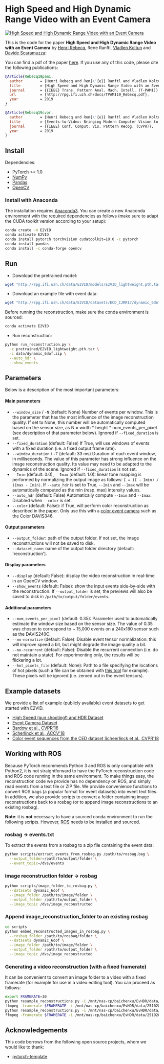 # High Speed and High Dynamic Range Video with an Event Camera

[![High Speed and High Dynamic Range Video with an Event Camera](http://rpg.ifi.uzh.ch/E2VID/video_thumbnail.png)](https://youtu.be/eomALySSGVU)

This is the code for the paper **High Speed and High Dynamic Range Video with an Event Camera** by [Henri Rebecq](http://henri.rebecq.fr), Rene Ranftl, [Vladlen Koltun](http://vladlen.info/) and [Davide Scaramuzza](http://rpg.ifi.uzh.ch/people_scaramuzza.html):

You can find a pdf of the paper [here](http://rpg.ifi.uzh.ch/docs/TPAMI19_Rebecq.pdf).
If you use any of this code, please cite the following publications:

```bibtex
@Article{Rebecq19pami,
  author        = {Henri Rebecq and Ren{\'{e}} Ranftl and Vladlen Koltun and Davide Scaramuzza},
  title         = {High Speed and High Dynamic Range Video with an Event Camera},
  journal       = {{IEEE} Trans. Pattern Anal. Mach. Intell. (T-PAMI)},
  url           = {http://rpg.ifi.uzh.ch/docs/TPAMI19_Rebecq.pdf},
  year          = 2019
}
```


```bibtex
@Article{Rebecq19cvpr,
  author        = {Henri Rebecq and Ren{\'{e}} Ranftl and Vladlen Koltun and Davide Scaramuzza},
  title         = {Events-to-Video: Bringing Modern Computer Vision to Event Cameras},
  journal       = {{IEEE} Conf. Comput. Vis. Pattern Recog. (CVPR)},
  year          = 2019
}
```

## Install

Dependencies:

- [PyTorch](https://pytorch.org/get-started/locally/) >= 1.0
- [NumPy](https://www.numpy.org/)
- [Pandas](https://pandas.pydata.org/)
- [OpenCV](https://opencv.org/)

### Install with Anaconda

The installation requires [Anaconda3](https://www.anaconda.com/distribution/).
You can create a new Anaconda environment with the required dependencies as follows (make sure to adapt the CUDA toolkit version according to your setup):

```bash
conda create -n E2VID
conda activate E2VID
conda install pytorch torchvision cudatoolkit=10.0 -c pytorch
conda install pandas
conda install -c conda-forge opencv
```

## Run

- Download the pretrained model:

```bash
wget "http://rpg.ifi.uzh.ch/data/E2VID/models/E2VID_lightweight.pth.tar" -O pretrained/E2VID_lightweight.pth.tar
```

- Download an example file with event data:

```bash
wget "http://rpg.ifi.uzh.ch/data/E2VID/datasets/ECD_IJRR17/dynamic_6dof.zip" -O data/dynamic_6dof.zip
```

Before running the reconstruction, make sure the conda environment is sourced:

```bash
conda activate E2VID
```

- Run reconstruction:

```bash
python run_reconstruction.py \
  -c pretrained/E2VID_lightweight.pth.tar \
  -i data/dynamic_6dof.zip \
  --auto_hdr \
  --show_events
```

## Parameters

Below is a description of the most important parameters:

#### Main parameters

- ``--window_size`` / ``-N`` (default: None) Number of events per window. This is the parameter that has the most influence of the image reconstruction quality. If set to None, this number will be automatically computed based on the sensor size, as N = width * height * num_events_per_pixel (see description of that parameter below). Ignored if `--fixed_duration` is set.
- ``--fixed_duration`` (default: False) If True, will use windows of events with a fixed duration (i.e. a fixed output frame rate).
- ``--window_duration`` / ``-T`` (default: 33 ms) Duration of each event window, in milliseconds. The value of this parameter has strong influence on the image reconstruction quality. Its value may need to be adapted to the dynamics of the scene. Ignored if `--fixed_duration` is not set.
- ``--Imin`` (default: 0.0), `--Imax` (default: 1.0): linear tone mapping is performed by normalizing the output image as follows: `I = (I - Imin) / (Imax - Imin)`. If `--auto_hdr` is set to True, `--Imin` and `--Imax` will be automatically computed as the min (resp. max) intensity values.
- ``--auto_hdr`` (default: False) Automatically compute `--Imin` and `--Imax`. Disabled when `--color` is set.
- ``--color`` (default: False): if True, will perform color reconstruction as described in the paper. Only use this with a [color event camera](http://rpg.ifi.uzh.ch/CED.html) such as the Color DAVIS346.

#### Output parameters

- ``--output_folder``: path of the output folder. If not set, the image reconstructions will not be saved to disk.
- ``--dataset_name``: name of the output folder directory (default: 'reconstruction').

#### Display parameters

- ``--display`` (default: False): display the video reconstruction in real-time in an OpenCV window.
- ``--show_events`` (default: False): show the input events side-by-side with the reconstruction. If ``--output_folder`` is set, the previews will also be saved to disk in ``/path/to/output/folder/events``.

#### Additional parameters

- ``--num_events_per_pixel`` (default: 0.35): Parameter used to automatically estimate the window size based on the sensor size. The value of 0.35 was chosen to correspond to ~ 15,000 events on a 240x180 sensor such as the DAVIS240C.
- ``--no-normalize`` (default: False): Disable event tensor normalization: this will improve speed a bit, but might degrade the image quality a bit.
- ``--no-recurrent`` (default: False): Disable the recurrent connection (i.e. do not maintain a state). For experimenting only, the results will be flickering a lot.
- ``--hot_pixels_file`` (default: None): Path to a file specifying the locations of hot pixels (such a file can be obtained with [this tool](https://github.com/cedric-scheerlinck/dvs_tools/tree/master/dvs_hot_pixel_filter) for example). These pixels will be ignored (i.e. zeroed out in the event tensors).

## Example datasets

We provide a list of example (publicly available) event datasets to get started with E2VID.

- [High Speed (gun shooting!) and HDR Dataset](http://rpg.ifi.uzh.ch/E2VID.html)
- [Event Camera Dataset](http://rpg.ifi.uzh.ch/data/E2VID/datasets/ECD_IJRR17/)
- [Bardow et al., CVPR'16](http://rpg.ifi.uzh.ch/data/E2VID/datasets/SOFIE_CVPR16/)
- [Scherlinck et al., ACCV'18](http://rpg.ifi.uzh.ch/data/E2VID/datasets/HF_ACCV18/)
- [Color event sequences from the CED dataset Scheerlinck et al., CVPR'18](http://rpg.ifi.uzh.ch/data/E2VID/datasets/CED_CVPRW19/)

## Working with ROS

Because PyTorch recommends Python 3 and ROS is only compatible with Python2, it is not straightforward to have the PyTorch reconstruction code and ROS code running in the same environment.
To make things easy, the reconstruction code we provide has no dependency on ROS, and simply read events from a text file or ZIP file.
We provide convenience functions to convert ROS bags (a popular format for event datasets) into event text files.
In addition, we also provide scripts to convert a folder containing image reconstructions back to a rosbag (or to append image reconstructions to an existing rosbag).

**Note**: it is **not** necessary to have a sourced conda environment to run the following scripts. However, [ROS](https://www.ros.org/) needs to be installed and sourced.

### rosbag -> events.txt

To extract the events from a rosbag to a zip file containing the event data:

```bash
python scripts/extract_events_from_rosbag.py /path/to/rosbag.bag \
  --output_folder=/path/to/output/folder \
  --event_topic=/dvs/events
```

### image reconstruction folder -> rosbag

```bash
python scripts/image_folder_to_rosbag.py \
  --datasets dynamic_6dof \
  --image_folder /path/to/image/folder \
  --output_folder /path/to/output_folder \
  --image_topic /dvs/image_reconstructed
```

### Append image_reconstruction_folder to an existing rosbag

```bash
cd scripts
python embed_reconstructed_images_in_rosbag.py \
  --rosbag_folder /path/to/rosbag/folder \
  --datasets dynamic_6dof \
  --image_folder /path/to/image/folder \
  --output_folder /path/to/output_folder \
  --image_topic /dvs/image_reconstructed
```

### Generating a video reconstruction (with a fixed framerate)

It can be convenient to convert an image folder to a video with a fixed framerate (for example for use in a video editing tool).
You can proceed as follows:

```bash
export FRAMERATE=30
python resample_reconstructions.py -i /mnt/nas-cp/baichenxu/EvHDR/data/251028_real_data/ap_330-v_1600/outputs/recon_0_1/reconstruction -o /mnt/nas-cp/baichenxu/EvHDR/data/251028_real_data/ap_330-v_1600/outputs/recon_0_1/resampled -r $FRAMERATE
ffmpeg -framerate $FRAMERATE -i /mnt/nas-cp/baichenxu/EvHDR/data/251028_real_data/ap_330-v_1600/outputs/recon_0_1/resampled/frame_%010d.png /mnt/nas-cp/baichenxu/EvHDR/data/251028_real_data/ap_330-v_1600/outputs/recon_0_1/adae2vid_video_"$FRAMERATE"Hz.mp4
python resample_reconstructions.py -i /mnt/nas-cp/baichenxu/EvHDR/data/251028_real_data/ap_330-v_1600/outputs/recon_0_1/e2vid_reconstruction -o /mnt/nas-cp/baichenxu/EvHDR/data/251028_real_data/ap_330-v_1600/outputs/recon_0_1/e2vid_resampled -r $FRAMERATE
ffmpeg -framerate $FRAMERATE -i /mnt/nas-cp/baichenxu/EvHDR/data/251028_real_data/ap_330-v_1600/outputs/recon_0_1/e2vid_resampled/frame_%010d.png /mnt/nas-cp/baichenxu/EvHDR/data/251028_real_data/ap_330-v_1600/outputs/recon_0_1/e2vid_video_"$FRAMERATE"Hz.mp4
```

## Acknowledgements

This code borrows from the following open source projects, whom we would like to thank:

- [pytorch-template](https://github.com/victoresque/pytorch-template)
